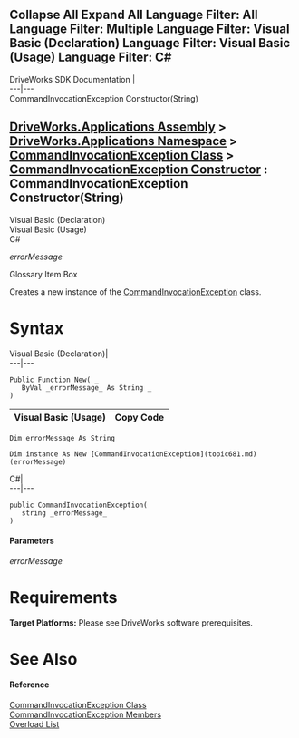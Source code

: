 Collapse All Expand All Language Filter: All  Language Filter: Multiple  Language Filter: Visual Basic (Declaration) Language Filter: Visual Basic (Usage) Language Filter: C#  
---  
DriveWorks SDK Documentation  |   
---|---  
CommandInvocationException Constructor(String)   
  
[DriveWorks.Applications Assembly](topic13.md) > [DriveWorks.Applications Namespace](topic16.md) > [CommandInvocationException Class](topic681.md) > [CommandInvocationException Constructor](topic687.md) : CommandInvocationException Constructor(String)  
---  
  
Visual Basic (Declaration)    
Visual Basic (Usage)    
C# 

_errorMessage_
    

Glossary Item Box

Creates a new instance of the [CommandInvocationException](topic681.md) class. 

# Syntax

Visual Basic (Declaration)|   
---|---  
      
    
    Public Function New( _
       ByVal _errorMessage_ As String _
    )  
  
Visual Basic (Usage)| Copy Code  
---|---  
      
    
    Dim errorMessage As String
     
    Dim instance As New [CommandInvocationException](topic681.md)(errorMessage)  
  
C#|   
---|---  
      
    
    public CommandInvocationException( 
       string _errorMessage_
    )  
  
#### Parameters

 _errorMessage_
    

# Requirements

**Target Platforms:** Please see DriveWorks software prerequisites.

# See Also

#### Reference

[CommandInvocationException Class](topic681.md)   
[CommandInvocationException Members](topic682.md)   
[Overload List](topic687.md)


